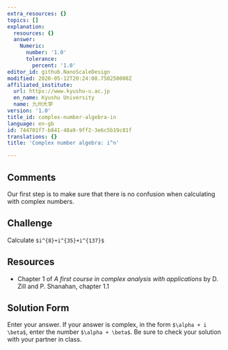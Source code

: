 ```yaml
---
extra_resources: {}
topics: []
explanation:
  resources: {}
  answer:
    Numeric:
      number: '1.0'
      tolerance:
        percent: '1.0'
editor_id: github.NanoScaleDesign
modified: 2020-05-12T20:24:08.750250008Z
affiliated_institute:
  url: https://www.kyushu-u.ac.jp
  en_name: Kyushu University
  name: 九州大学
version: '1.0'
title_id: complex-number-algebra-in
language: en-gb
id: 744701f7-b841-48a9-9ff2-3e6c5b19c81f
translations: {}
title: 'Complex number algebra: i^n'

---
```


## Comments
Our first step is to make sure that there is no confusion when calculating with complex numbers.


## Challenge
Calculate `$i^{8}+i^{35}+i^{137}$`


## Resources
- Chapter 1 of *A first course in complex analysis with applications* by D. Zill and P. Shanahan, chapter 1.1


## Solution Form
Enter your answer.
If your answer is complex, in the form `$\alpha + i \beta$`, enter the number `$\alpha + \beta$`. Be sure to check your solution with your partner in class.
